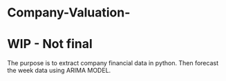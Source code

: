 # Company-Valuation-

# WIP - Not final

The purpose is to extract company financial data in python. Then forecast the week data using ARIMA MODEL. 


